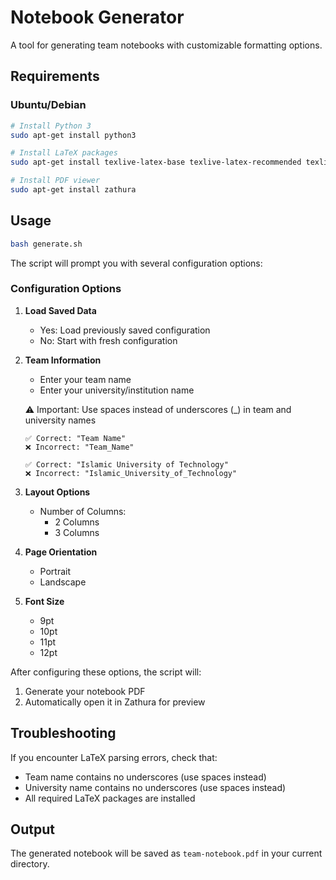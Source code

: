 # Notebook Generator

A tool for generating team notebooks with customizable formatting options.

## Requirements

### Ubuntu/Debian
```bash
# Install Python 3
sudo apt-get install python3

# Install LaTeX packages
sudo apt-get install texlive-latex-base texlive-latex-recommended texlive-latex-extra texlive-fonts-recommended texlive-luatex

# Install PDF viewer
sudo apt-get install zathura
```

## Usage
```bash
bash generate.sh
```

The script will prompt you with several configuration options:

### Configuration Options

1. **Load Saved Data**
   - Yes: Load previously saved configuration
   - No: Start with fresh configuration

2. **Team Information**
   - Enter your team name
   - Enter your university/institution name
   
   ⚠️ Important: Use spaces instead of underscores (_) in team and university names
   ```
   ✅ Correct: "Team Name"
   ❌ Incorrect: "Team_Name"
   
   ✅ Correct: "Islamic University of Technology"
   ❌ Incorrect: "Islamic_University_of_Technology"
   ```

3. **Layout Options**
   - Number of Columns:
     - 2 Columns
     - 3 Columns

4. **Page Orientation**
   - Portrait
   - Landscape

5. **Font Size**
   - 9pt
   - 10pt
   - 11pt
   - 12pt

After configuring these options, the script will:
1. Generate your notebook PDF
2. Automatically open it in Zathura for preview

## Troubleshooting

If you encounter LaTeX parsing errors, check that:
- Team name contains no underscores (use spaces instead)
- University name contains no underscores (use spaces instead)
- All required LaTeX packages are installed

## Output
The generated notebook will be saved as `team-notebook.pdf` in your current directory.
